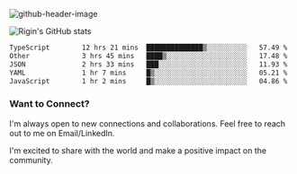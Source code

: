 
![github-header-image](https://github.com/riginoommen/riginoommen/assets/3840244/889cae65-df55-4cda-86cc-bf21bf1f2e96)

![Rigin's GitHub stats](https://github-readme-stats.vercel.app/api?username=riginoommen\&show_icons=true\&show=reviews,discussions_started,discussions_answered,prs_merged,prs_merged_percentage)


<!--START_SECTION:waka-->

```txt
TypeScript        12 hrs 21 mins  ██████████████▒░░░░░░░░░░   57.49 %
Other             3 hrs 45 mins   ████▒░░░░░░░░░░░░░░░░░░░░   17.48 %
JSON              2 hrs 33 mins   ███░░░░░░░░░░░░░░░░░░░░░░   11.93 %
YAML              1 hr 7 mins     █▒░░░░░░░░░░░░░░░░░░░░░░░   05.21 %
JavaScript        1 hr 2 mins     █▒░░░░░░░░░░░░░░░░░░░░░░░   04.86 %
```

<!--END_SECTION:waka-->

### Want to Connect?

I'm always open to new connections and collaborations. Feel free to reach out to me on Email/LinkedIn.

I'm excited to share with the world and make a positive impact on the community.
